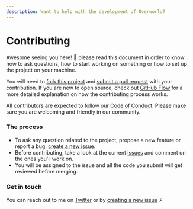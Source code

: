```yaml
---
description: Want to help with the development of Overworld?
---
```


# Contributing

Awesome seeing you here! 🎉 please read this document in order to know how to ask questions, how to start working on something or how to set up the project on your machine.

You will need to [fork this project](https://help.github.com/en/articles/fork-a-repo) and [submit a pull request](https://help.github.com/en/articles/about-pull-requests) with your contribution. If you are new to open source, check out [GitHub Flow](https://guides.github.com/introduction/flow/index.html) for a more detailed explanation on how the contributing process works.

All contributors are expected to follow our [Code of Conduct](../community/code_of_conduct.md). Please make sure you are welcoming and friendly in our community.

### The process

* To ask any question related to the project, propose a new feature or report a bug, [create a new issue](https://github.com/danielgrijalva/overworld/issues/new/choose).
* Before contributing, take a look at the current [issues](https://github.com/danielgrijalva/overworld/issues) and comment on the ones you'll work on.
* You will be assigned to the issue and all the code you submit will get reviewed before merging.

### Get in touch

You can reach out to me on [Twitter](https://twitter.com/danielgrijalvas) or by [creating a new issue](https://github.com/danielgrijalva/overworld/issues/new/choose) ⚡ 

